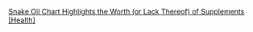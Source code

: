 ---
layout: post
wordpress_id: 528
wordpress_url: http://noesbueno.com/archives/528
date: '2010-03-24 12:57:58 -0500'
date_gmt: '2010-03-24 17:57:58 -0500'
body: |
  <p><a href="http://lifehacker.com/5500087/snake-oil-chart-highlights-the-worth-or-lack-thereof-of-supplements">Snake Oil Chart Highlights the Worth (or Lack Thereof) of Supplements [Health]</a></p>
---
